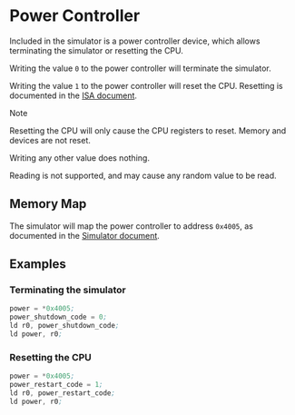 # Power Controller

Included in the simulator is a power controller device, which allows terminating the simulator or resetting the CPU.

Writing the value `0` to the power controller will terminate the simulator.

Writing the value `1` to the power controller will reset the CPU. Resetting is documented in the [ISA document](isa.md#interrupt-vector-table).

> [!NOTE]
> Resetting the CPU will only cause the CPU registers to reset. Memory and devices are not reset.

Writing any other value does nothing.

Reading is not supported, and may cause any random value to be read.

## Memory Map

The simulator will map the power controller to address `0x4005`, as documented in the [Simulator document](simulator.md#memory-map).

## Examples

### Terminating the simulator

```asm
power = *0x4005;
power_shutdown_code = 0;
ld r0, power_shutdown_code;
ld power, r0;
```

### Resetting the CPU

```asm
power = *0x4005;
power_restart_code = 1;
ld r0, power_restart_code;
ld power, r0;
```
